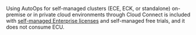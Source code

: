 Using AutoOps for self-managed clusters (ECE, ECK, or standalone) on-premise or in private cloud environments through Cloud Connect is included with [self-managed Enterprise licenses](https://www.elastic.co/subscriptions) and self-managed free trials, and it does not consume ECU. 